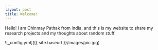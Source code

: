 ```yaml
---
layout: post
title: Welcome!
---
```


Hello! I am Chinmay Pathak from India, and this is my website to share my research projects and my thoughts about random stuff.

![_config.yml]({{ site.baseurl }}/images/pic.jpg)





 
